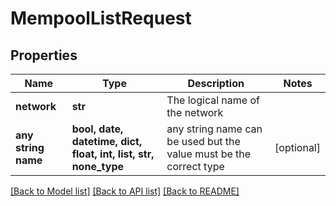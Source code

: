 # MempoolListRequest


## Properties
Name | Type | Description | Notes
------------ | ------------- | ------------- | -------------
**network** | **str** | The logical name of the network | 
**any string name** | **bool, date, datetime, dict, float, int, list, str, none_type** | any string name can be used but the value must be the correct type | [optional]

[[Back to Model list]](../README.md#documentation-for-models) [[Back to API list]](../README.md#documentation-for-api-endpoints) [[Back to README]](../README.md)


